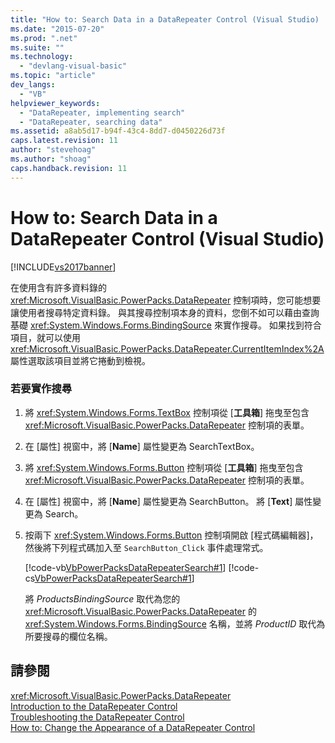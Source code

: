```yaml
---
title: "How to: Search Data in a DataRepeater Control (Visual Studio) | Microsoft Docs"
ms.date: "2015-07-20"
ms.prod: ".net"
ms.suite: ""
ms.technology: 
  - "devlang-visual-basic"
ms.topic: "article"
dev_langs: 
  - "VB"
helpviewer_keywords: 
  - "DataRepeater, implementing search"
  - "DataRepeater, searching data"
ms.assetid: a8ab5d17-b94f-43c4-8dd7-d0450226d73f
caps.latest.revision: 11
author: "stevehoag"
ms.author: "shoag"
caps.handback.revision: 11
---
```

# How to: Search Data in a DataRepeater Control (Visual Studio)
[!INCLUDE[vs2017banner](../../../visual-basic/includes/vs2017banner.md)]

在使用含有許多資料錄的 <xref:Microsoft.VisualBasic.PowerPacks.DataRepeater> 控制項時，您可能想要讓使用者搜尋特定資料錄。  與其搜尋控制項本身的資料，您倒不如可以藉由查詢基礎 <xref:System.Windows.Forms.BindingSource> 來實作搜尋。  如果找到符合項目，就可以使用 <xref:Microsoft.VisualBasic.PowerPacks.DataRepeater.CurrentItemIndex%2A> 屬性選取該項目並將它捲動到檢視。  
  
### 若要實作搜尋  
  
1.  將 <xref:System.Windows.Forms.TextBox> 控制項從 \[**工具箱**\] 拖曳至包含 <xref:Microsoft.VisualBasic.PowerPacks.DataRepeater> 控制項的表單。  
  
2.  在 \[屬性\] 視窗中，將 \[**Name**\] 屬性變更為 SearchTextBox。  
  
3.  將 <xref:System.Windows.Forms.Button> 控制項從 \[**工具箱**\] 拖曳至包含 <xref:Microsoft.VisualBasic.PowerPacks.DataRepeater> 控制項的表單。  
  
4.  在 \[屬性\] 視窗中，將 \[**Name**\] 屬性變更為 SearchButton。  將 \[**Text**\] 屬性變更為 Search。  
  
5.  按兩下 <xref:System.Windows.Forms.Button> 控制項開啟 \[程式碼編輯器\]，然後將下列程式碼加入至 `SearchButton_Click` 事件處理常式。  
  
     [!code-vb[VbPowerPacksDataRepeaterSearch#1](../../../visual-basic/developing-apps/windows-forms/codesnippet/VisualBasic/how-to-search-data-in-a-datarepeater-control-visual-studio_1.vb)]
     [!code-cs[VbPowerPacksDataRepeaterSearch#1](../../../visual-basic/developing-apps/windows-forms/codesnippet/CSharp/how-to-search-data-in-a-datarepeater-control-visual-studio_1.cs)]  
  
     將 *ProductsBindingSource* 取代為您的 <xref:Microsoft.VisualBasic.PowerPacks.DataRepeater> 的 <xref:System.Windows.Forms.BindingSource> 名稱，並將 *ProductID* 取代為所要搜尋的欄位名稱。  
  
## 請參閱  
 <xref:Microsoft.VisualBasic.PowerPacks.DataRepeater>   
 [Introduction to the DataRepeater Control](../../../visual-basic/developing-apps/windows-forms/introduction-to-the-datarepeater-control-visual-studio.md)   
 [Troubleshooting the DataRepeater Control](../../../visual-basic/developing-apps/windows-forms/troubleshooting-the-datarepeater-control-visual-studio.md)   
 [How to: Change the Appearance of a DataRepeater Control](../../../visual-basic/developing-apps/windows-forms/how-to-change-the-appearance-of-a-datarepeater-control-visual-studio.md)